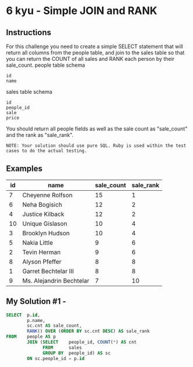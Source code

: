 # 6 kyu - Simple JOIN and RANK
## Instructions
For this challenge you need to create a simple SELECT statement that will return all columns from the people table, and join to the sales table so that you can return the COUNT of all sales and RANK each person by their sale_count.
people table schema

    id
    name

sales table schema

    id
    people_id
    sale
    price

You should return all people fields as well as the sale count as "sale_count" and the rank as "sale_rank".

    NOTE: Your solution should use pure SQL. Ruby is used within the test cases to do the actual testing.

## Examples
| id | name                     | sale_count | sale_rank |
|----|--------------------------|------------|-----------|
| 7  | Cheyenne Rolfson         | 15         | 1         |
| 6  | Neha Bogisich            | 12         | 2         |
| 4  | Justice Kilback          | 12         | 2         |
| 10 | Unique Gislason          | 10         | 4         |
| 3  | Brooklyn Hudson          | 10         | 4         |
| 5  | Nakia Little             | 9          | 6         |
| 2  | Tevin Herman             | 9          | 6         |
| 8  | Alyson Pfeffer           | 8          | 8         |
| 1  | Garret Bechtelar III     | 8          | 8         |
| 9  | Ms. Alejandrin Bechtelar | 7          | 10        |

## My Solution #1 - 
```sql
SELECT  p.id,
        p.name,
        sc.cnt AS sale_count,
        RANK() OVER (ORDER BY sc.cnt DESC) AS sale_rank 
FROM    people AS p
        JOIN (SELECT    people_id, COUNT(*) AS cnt
              FROM      sales
              GROUP BY  people_id) AS sc
        ON sc.people_id = p.id
```